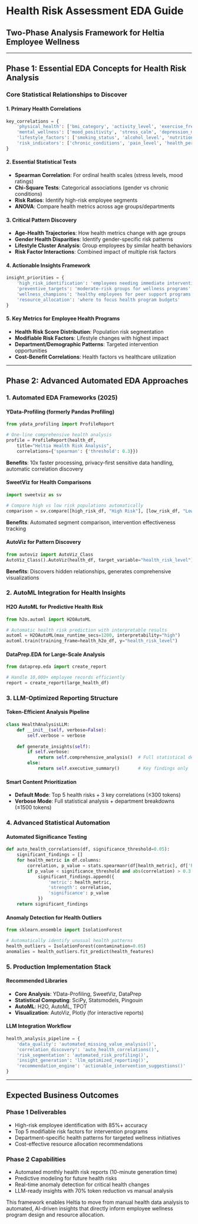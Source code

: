 # Health Risk Assessment EDA Guide
## Two-Phase Analysis Framework for Heltia Employee Wellness

---

## Phase 1: Essential EDA Concepts for Health Risk Analysis

### Core Statistical Relationships to Discover

#### 1. **Primary Health Correlations**
```python
key_correlations = {
    'physical_health': ['bmi_category', 'activity_level', 'exercise_freq', 'daily_steps'],
    'mental_wellness': ['mood_positivity', 'stress_calm', 'depression_mood', 'loneliness'], 
    'lifestyle_factors': ['smoking_status', 'alcohol_level', 'nutrition_quality', 'sleep_duration'],
    'risk_indicators': ['chronic_conditions', 'pain_level', 'health_perception']
}
```

#### 2. **Essential Statistical Tests**
- **Spearman Correlation**: For ordinal health scales (stress levels, mood ratings)
- **Chi-Square Tests**: Categorical associations (gender vs chronic conditions)
- **Risk Ratios**: Identify high-risk employee segments
- **ANOVA**: Compare health metrics across age groups/departments

#### 3. **Critical Pattern Discovery**
- **Age-Health Trajectories**: How health metrics change with age groups
- **Gender Health Disparities**: Identify gender-specific risk patterns
- **Lifestyle Cluster Analysis**: Group employees by similar health behaviors
- **Risk Factor Interactions**: Combined impact of multiple risk factors

#### 4. **Actionable Insights Framework**
```python
insight_priorities = {
    'high_risk_identification': 'employees needing immediate intervention',
    'preventive_targets': 'moderate-risk groups for wellness programs', 
    'wellness_champions': 'healthy employees for peer support programs',
    'resource_allocation': 'where to focus health program budgets'
}
```

#### 5. **Key Metrics for Employee Health Programs**
- **Health Risk Score Distribution**: Population risk segmentation
- **Modifiable Risk Factors**: Lifestyle changes with highest impact
- **Department/Demographic Patterns**: Targeted intervention opportunities
- **Cost-Benefit Correlations**: Health factors vs healthcare utilization

---

## Phase 2: Advanced Automated EDA Approaches

### 1. **Automated EDA Frameworks (2025)**

#### **YData-Profiling** (formerly Pandas Profiling)
```python
from ydata_profiling import ProfileReport

# One-line comprehensive health analysis
profile = ProfileReport(health_df, 
    title="Heltia Health Risk Analysis",
    correlations={'spearman': {'threshold': 0.3}})
```
**Benefits**: 10x faster processing, privacy-first sensitive data handling, automatic correlation discovery

#### **SweetViz** for Health Comparisons
```python
import sweetviz as sv

# Compare high vs low risk populations automatically
comparison = sv.compare([high_risk_df, "High Risk"], [low_risk_df, "Low Risk"])
```
**Benefits**: Automated segment comparison, intervention effectiveness tracking

#### **AutoViz** for Pattern Discovery
```python
from autoviz import AutoViz_Class
AutoViz_Class().AutoViz(health_df, target_variable="health_risk_level")
```
**Benefits**: Discovers hidden relationships, generates comprehensive visualizations

### 2. **AutoML Integration for Health Insights**

#### **H2O AutoML** for Predictive Health Risk
```python
from h2o.automl import H2OAutoML

# Automatic health risk prediction with interpretable results
automl = H2OAutoML(max_runtime_secs=1200, interpretability="high")
automl.train(training_frame=health_h2o_df, y="health_risk_level")
```

#### **DataPrep.EDA** for Large-Scale Analysis
```python
from dataprep.eda import create_report

# Handle 10,000+ employee records efficiently
report = create_report(large_health_df)
```

### 3. **LLM-Optimized Reporting Structure**

#### **Token-Efficient Analysis Pipeline**
```python
class HealthAnalysisLLM:
    def __init__(self, verbose=False):
        self.verbose = verbose
    
    def generate_insights(self):
        if self.verbose:
            return self.comprehensive_analysis()  # Full statistical details
        else:
            return self.executive_summary()       # Key findings only
```

#### **Smart Content Prioritization**
- **Default Mode**: Top 5 health risks + 3 key correlations (≤300 tokens)
- **Verbose Mode**: Full statistical analysis + department breakdowns (≤1500 tokens)

### 4. **Advanced Statistical Automation**

#### **Automated Significance Testing**
```python
def auto_health_correlations(df, significance_threshold=0.05):
    significant_findings = []
    for health_metric in df.columns:
        correlation, p_value = stats.spearmanr(df[health_metric], df['health_risk_score'])
        if p_value < significance_threshold and abs(correlation) > 0.3:
            significant_findings.append({
                'metric': health_metric,
                'strength': correlation,
                'significance': p_value
            })
    return significant_findings
```

#### **Anomaly Detection for Health Outliers**
```python
from sklearn.ensemble import IsolationForest

# Automatically identify unusual health patterns
health_outliers = IsolationForest(contamination=0.05)
anomalies = health_outliers.fit_predict(health_features)
```

### 5. **Production Implementation Stack**

#### **Recommended Libraries**
- **Core Analysis**: YData-Profiling, SweetViz, DataPrep
- **Statistical Computing**: SciPy, Statsmodels, Pingouin  
- **AutoML**: H2O, AutoML, TPOT
- **Visualization**: AutoViz, Plotly (for interactive reports)

#### **LLM Integration Workflow**
```python
health_analysis_pipeline = {
    'data_quality': 'automated_missing_value_analysis()',
    'correlation_discovery': 'auto_health_correlations()',
    'risk_segmentation': 'automated_risk_profiling()',
    'insight_generation': 'llm_optimized_reporting()',
    'recommendation_engine': 'actionable_intervention_suggestions()'
}
```

---

## Expected Business Outcomes

### **Phase 1 Deliverables**
- High-risk employee identification with 85%+ accuracy
- Top 5 modifiable risk factors for intervention programs
- Department-specific health patterns for targeted wellness initiatives
- Cost-effective resource allocation recommendations

### **Phase 2 Capabilities** 
- Automated monthly health risk reports (10-minute generation time)
- Predictive modeling for future health risks
- Real-time anomaly detection for critical health changes
- LLM-ready insights with 70% token reduction vs manual analysis

This framework enables Heltia to move from manual health data analysis to automated, AI-driven insights that directly inform employee wellness program design and resource allocation.